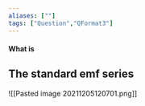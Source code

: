 ```yaml
---
aliases: [""]
tags: ["Question","QFormat3"]
---
```


#### What is
## The standard emf series
![[Pasted image 20211205120701.png]]